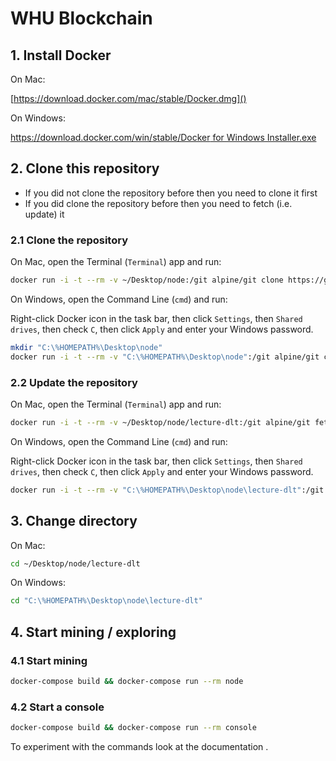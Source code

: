 # WHU Blockchain

## 1. Install Docker

On Mac:

[https://download.docker.com/mac/stable/Docker.dmg]()

On Windows:

[https://download.docker.com/win/stable/Docker for Windows Installer.exe]()

## 2. Clone this repository

- If you did not clone the repository before then you need to clone it first
- If you did clone the repository before then you need to fetch (i.e. update) it

### 2.1 Clone the repository

On Mac, open the Terminal (`Terminal`) app and run:

```sh
docker run -i -t --rm -v ~/Desktop/node:/git alpine/git clone https://github.com/gorankarlic/lecture-dlt.git
```

On Windows, open the Command Line (`cmd`) and run:

Right-click Docker icon in the task bar, then click `Settings`, then `Shared drives`, then check `C`, then click `Apply` and enter your Windows password.

```sh
mkdir "C:\%HOMEPATH%\Desktop\node"
docker run -i -t --rm -v "C:\%HOMEPATH%\Desktop\node":/git alpine/git clone https://github.com/gorankarlic/lecture-dlt.git
```

### 2.2 Update the repository

On Mac, open the Terminal (`Terminal`) app and run:

```sh
docker run -i -t --rm -v ~/Desktop/node/lecture-dlt:/git alpine/git fetch --all
```

On Windows, open the Command Line (`cmd`) and run:

Right-click Docker icon in the task bar, then click `Settings`, then `Shared drives`, then check `C`, then click `Apply` and enter your Windows password.

```sh
docker run -i -t --rm -v "C:\%HOMEPATH%\Desktop\node\lecture-dlt":/git alpine/git fetch --all
```

## 3. Change directory

On Mac:

```sh
cd ~/Desktop/node/lecture-dlt
```

On Windows:

```sh
cd "C:\%HOMEPATH%\Desktop\node\lecture-dlt"
```

## 4. Start mining / exploring

### 4.1 Start mining

```sh
docker-compose build && docker-compose run --rm node
```

### 4.2 Start a console

```sh
docker-compose build && docker-compose run --rm console
```

To experiment with the commands look at the documentation [](https://github.com/ethereum/go-ethereum/wiki/Management-APIs).
